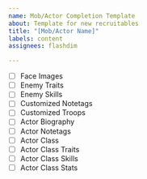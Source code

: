 ```yaml
---
name: Mob/Actor Completion Template
about: Template for new recruitables
title: "[Mob/Actor Name]"
labels: content
assignees: flashdim

---
```


- [ ] Face Images
- [ ] Enemy Traits
- [ ] Enemy Skills
- [ ] Customized Notetags
- [ ] Customized Troops
- [ ] Actor Biography
- [ ] Actor Notetags
- [ ] Actor Class
- [ ] Actor Class Traits
- [ ] Actor Class Skills
- [ ] Actor Class Stats
